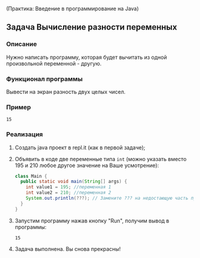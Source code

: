 (Практика: Введение в программирование на Java)

## Задача Вычисление разности переменных

### Описание
Нужно написать программу, которая будет вычитать из одной произвольной переменной - другую.

### Функционал программы
Вывести на экран разность двух целых чисел.

### Пример
```
15
```

### Реализация
1. Создать java проект в repl.it (как в первой задаче);

2. Объявить в коде две переменные типа `int` (можно указать вместо 195 и 210 любое другое значение на Ваше усмотрение):
    ```java
    class Main {
      public static void main(String[] args) {
        int value1 = 195; //переменная 1
        int value2 = 210; //переменная 2
        System.out.println(???); // Замените ??? на недостающую часть программы
      }
    }
    ```

3. Запустим программу нажав кнопку "Run", получим вывод в программы:
    ```
    15
    ``` 

4. Задача выполнена. Вы снова прекрасны!
